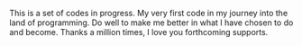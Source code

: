 This is a set of codes in progress. My very first code in my journey into the land of programming. Do well to make me better in what I have chosen to do and become. Thanks a million times, I love you forthcoming supports.
